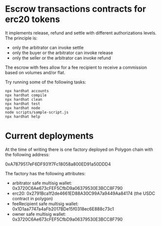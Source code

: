 # Escrow transactions contracts for erc20 tokens

It implements release, refund and settle with different authorizations levels.
The principle is:

- only the arbitrator can invoke settle
- only the buyer or the arbitrator can invoke release
- only the seller or the arbitrator can invoke refund

The escrow with fees allow for a fee recipient to receive a commission based on volumes and/or flat.



Try running some of the following tasks:

```shell
npx hardhat accounts
npx hardhat compile
npx hardhat clean
npx hardhat test
npx hardhat node
node scripts/sample-script.js
npx hardhat help
```

# Current deployments

At the time of writing there is one factory deployed on Polygon chain with the following address:

0xA7879517eF6DF931f7Fc18058a800ED91a50DDD4

The factory has the following attributes:
- arbitrator safe multisig wallet: 0x3720C6Ae673cFEF5CfbD9a06379530E3BCC8F790
- erc20: 0x2791Bca1f2de4661ED88A30C99A7a9449Aa84174 (the USDC contract in polygon)
- feeRecipient safe multisig wallet: 0x1D1aa7747a4aFb2017BDe15f0318ec6E888c73c1
- owner safe multisig wallet: 0x3720C6Ae673cFEF5CfbD9a06379530E3BCC8F790




